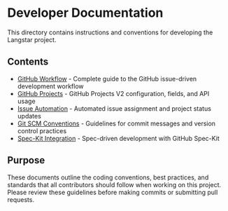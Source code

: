 # Developer Documentation

This directory contains instructions and conventions for developing the Langstar project.

## Contents

- [GitHub Workflow](./github-workflow.md) - Complete guide to the GitHub issue-driven development workflow
- [GitHub Projects](./github-projects.md) - GitHub Projects V2 configuration, fields, and API usage
- [Issue Automation](./issue-automation.md) - Automated issue assignment and project status updates
- [Git SCM Conventions](./git-scm-conventions.md) - Guidelines for commit messages and version control practices
- [Spec-Kit Integration](./spec-kit.md) - Spec-driven development with GitHub Spec-Kit

## Purpose

These documents outline the coding conventions, best practices, and standards that all contributors should follow when working on this project. Please review these guidelines before making commits or submitting pull requests.